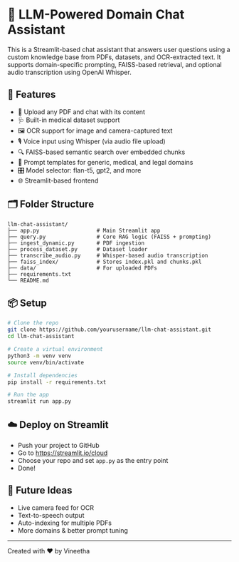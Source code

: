 # 🧠 LLM-Powered Domain Chat Assistant

This is a Streamlit-based chat assistant that answers user questions using a custom knowledge base from PDFs, datasets, and OCR-extracted text. It supports domain-specific prompting, FAISS-based retrieval, and optional audio transcription using OpenAI Whisper.

## 🚀 Features

- 📄 Upload any PDF and chat with its content
- 🩺 Built-in medical dataset support
- 🖼️ OCR support for image and camera-captured text
- 🎙️ Voice input using Whisper (via audio file upload)
- 🔍 FAISS-based semantic search over embedded chunks
- 🧠 Prompt templates for generic, medical, and legal domains
- 🎛️ Model selector: flan-t5, gpt2, and more
- 🌐 Streamlit-based frontend

## 🗂 Folder Structure

```
llm-chat-assistant/
├── app.py                  # Main Streamlit app
├── query.py                # Core RAG logic (FAISS + prompting)
├── ingest_dynamic.py       # PDF ingestion
├── process_dataset.py      # Dataset loader
├── transcribe_audio.py     # Whisper-based audio transcription
├── faiss_index/            # Stores index.pkl and chunks.pkl
├── data/                   # For uploaded PDFs
├── requirements.txt
└── README.md
```

## 📦 Setup

```bash
# Clone the repo
git clone https://github.com/yourusername/llm-chat-assistant.git
cd llm-chat-assistant

# Create a virtual environment
python3 -m venv venv
source venv/bin/activate

# Install dependencies
pip install -r requirements.txt

# Run the app
streamlit run app.py
```

## ☁️ Deploy on Streamlit

- Push your project to GitHub
- Go to https://streamlit.io/cloud
- Choose your repo and set `app.py` as the entry point
- Done!

## 🧠 Future Ideas

- Live camera feed for OCR
- Text-to-speech output
- Auto-indexing for multiple PDFs
- More domains & better prompt tuning

---

Created with ❤️ by Vineetha